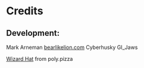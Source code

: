 # Credits

## Development:
Mark Arneman [bearlikelion.com](https://bearlikelion.com)
Cyberhusky
GI_Jaws


[Wizard Hat](https://poly.pizza/m/7VVumyY7L_u) from poly.pizza
